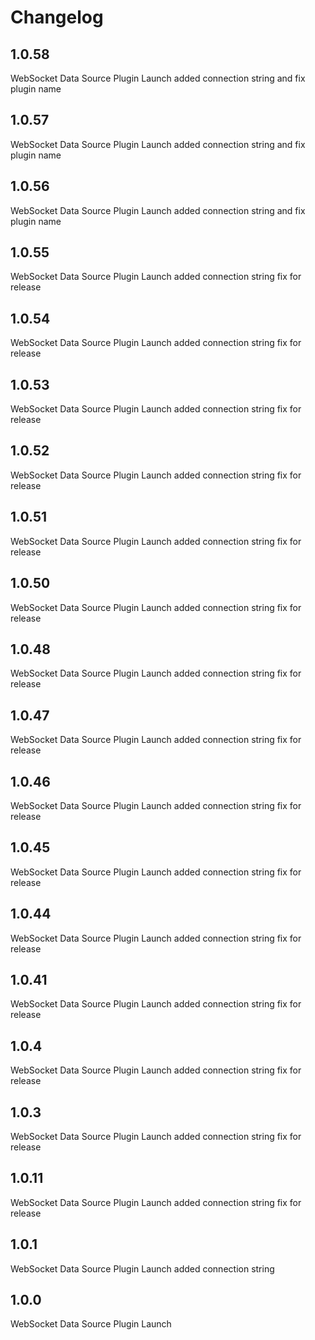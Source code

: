 # Changelog

## 1.0.58

WebSocket Data Source Plugin Launch added connection string and fix plugin name

## 1.0.57

WebSocket Data Source Plugin Launch added connection string and fix plugin name

## 1.0.56

WebSocket Data Source Plugin Launch added connection string and fix plugin name

## 1.0.55

WebSocket Data Source Plugin Launch added connection string fix for release 

## 1.0.54

WebSocket Data Source Plugin Launch added connection string fix for release 

## 1.0.53

WebSocket Data Source Plugin Launch added connection string fix for release 

## 1.0.52

WebSocket Data Source Plugin Launch added connection string fix for release 


## 1.0.51

WebSocket Data Source Plugin Launch added connection string fix for release 

## 1.0.50

WebSocket Data Source Plugin Launch added connection string fix for release 


## 1.0.48

WebSocket Data Source Plugin Launch added connection string fix for release 

## 1.0.47

WebSocket Data Source Plugin Launch added connection string fix for release 

## 1.0.46

WebSocket Data Source Plugin Launch added connection string fix for release 

## 1.0.45

WebSocket Data Source Plugin Launch added connection string fix for release 

## 1.0.44

WebSocket Data Source Plugin Launch added connection string fix for release 

## 1.0.41

WebSocket Data Source Plugin Launch added connection string fix for release

## 1.0.4

WebSocket Data Source Plugin Launch added connection string fix for release

## 1.0.3

WebSocket Data Source Plugin Launch added connection string fix for release

## 1.0.11

WebSocket Data Source Plugin Launch added connection string fix for release

## 1.0.1

WebSocket Data Source Plugin Launch added connection string

## 1.0.0

WebSocket Data Source Plugin Launch

